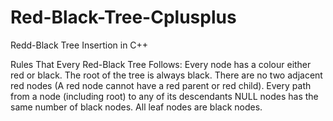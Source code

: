 # Red-Black-Tree-Cplusplus
Redd-Black Tree Insertion in C++

Rules That Every Red-Black Tree Follows: 
Every node has a colour either red or black.
The root of the tree is always black.
There are no two adjacent red nodes (A red node cannot have a red parent or red child).
Every path from a node (including root) to any of its descendants NULL nodes has the same number of black nodes.
All leaf nodes are black nodes.

